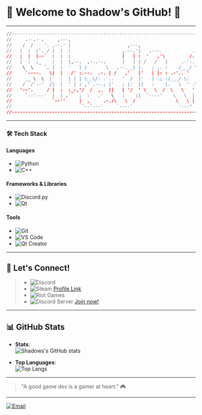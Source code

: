 # 👾 Welcome to Shadow's GitHub! 👾

---

```py
//---------------------------------------------------------------------------|
//     .--.--.     ,---,                                                     |
//    /  /    '. ,--.' |                     ,---,                           |
//   |  :  /`. / |  |  :                   ,---.'|   ,---.           .---.   |
//   ;  |  |--`  :  :  :                   |   | :  '   ,'\         /. ./|   |
//   |  :  ;_    :  |  |,--.  ,--.--.      |   | | /   /   |     .-'-. ' |   |
//    \  \    `. |  :  '   | /       \   ,--.__| |.   ; ,. :    /___/ \: |   |
//     `----.   \|  |   /' :.--.  .-. | /   ,'   |'   | |: : .-'.. '   ' .   |
//     __ \  \  |'  :  | | | \__\/: . ..   '  /  |'   | .; :/___/ \:     '   |
//    /  /`--'  /|  |  ' | : ," .--.; |'   ; |:  ||   :    |.   \  ' .\      |
//   '--'.     / |  :  :_:,'/  /  ,.  ||   | '/  ' \   \  /  \   \   ' \ |   |
//     `--'---'  |  | ,'   ;  :   .'   \   :    :|  `----'    \   \  |--"    |
//               `--''     |  ,     .-./\   \  /               \   \ |       |
//                          `--`---'     `----'                 '---"        |
//---------------------------------------------------------------------------|
```

---

### **🛠️ Tech Stack**

#### **Languages**
* ![Python](https://img.shields.io/badge/Python-3776AB?style=for-the-badge&logo=python&logoColor=white)
* ![C++](https://img.shields.io/badge/C++-00599C?style=for-the-badge&logo=cplusplus&logoColor=white)

#### **Frameworks & Libraries**
* ![Discord.py](https://img.shields.io/badge/Discord.py-7289DA?style=for-the-badge&logo=discord&logoColor=white)
* ![Qt](https://img.shields.io/badge/Qt-41CD52?style=for-the-badge&logo=qt&logoColor=white)

#### **Tools**
* ![Git](https://img.shields.io/badge/Git-F05032?style=for-the-badge&logo=git&logoColor=white)
* ![VS Code](https://img.shields.io/badge/VS%20Code-007ACC?style=for-the-badge&logo=visual-studio-code&logoColor=white)
* ![Qt Creator](https://img.shields.io/badge/Qt%20Creator-41CD52?style=for-the-badge&logo=qt&logoColor=white)

---

## 🎲 Let's Connect!
> * ![Discord](https://img.shields.io/badge/Discord-shadowmaster6587-5865F2?style=for-the-badge&logo=discord&logoColor=5865F2)
> * ![Steam](https://img.shields.io/badge/Steam-ʍopɐɥS-000000?style=for-the-badge&logo=steam&logoColor=000000) [Profile Link](https://steamcommunity.com/profiles/76561199141353926/)
> * ![Riot Games](https://img.shields.io/badge/Riot%20Games-ShadowKing6908%23dämon-FF4655?style=for-the-badge&logo=riotgames&logoColor=FF4655)
> * ![Discord Server](https://img.shields.io/badge/Shadow%20Fox%20Gaming-383838?style=for-the-badge&logo=discord&logoColor=white) [Join now!](https://discord.gg/Vm7nVeDYVP)

---

## 📊 GitHub Stats
* **Stats**:  
  ![Shadows's GitHub stats](https://toplangstats-shadowking6908s-projects.vercel.app/api/?username=ShadowKing6908&show_icons=true&theme=aura_dark&cache_seconds=86400)

* **Top Languages**:  
  ![Top Langs](https://toplangstats-shadowking6908s-projects.vercel.app/api/top-langs/?username=ShadowKing6908&layout=compact&exclude_repo=toplangstats&theme=aura_dark)
  
---

> "A good game dev is a gamer at heart." 🎮

---

<a href="mailto:github@games.shadow-king.de">
  <img src="https://img.shields.io/badge/Email-Contact%20Me-blue?style=for-the-badge" alt="Email">
</a>
